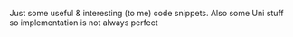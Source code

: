 Just some useful & interesting (to me) code snippets. Also some Uni stuff so implementation is not always perfect 
